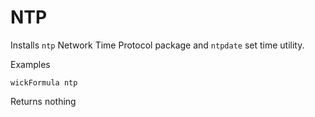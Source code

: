 NTP
======

Installs `ntp` Network Time Protocol package and `ntpdate` set time utility.

Examples

    wickFormula ntp

Returns nothing
